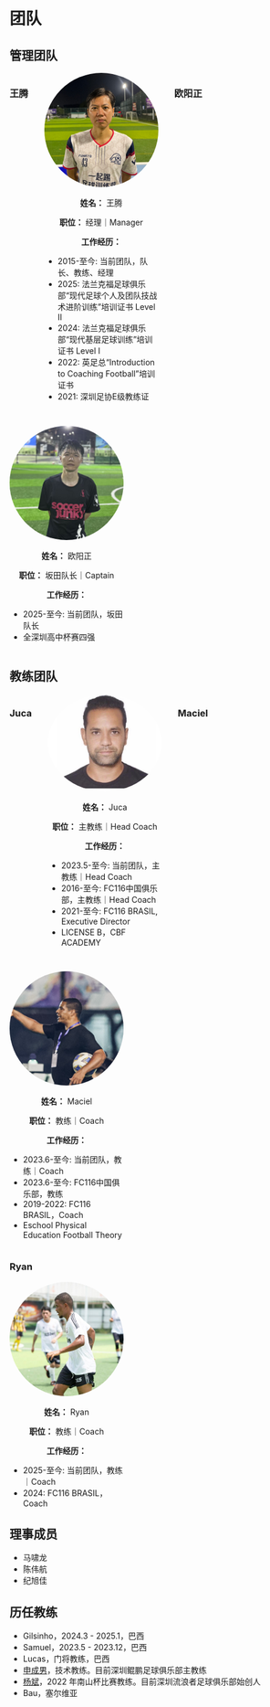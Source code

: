# 团队

## 管理团队

<div style="display: flex; flex-wrap: wrap; gap: 2em;">

### 王腾

<div style="width: 200px; text-align: center;">
  <img src="./images/coachs/Ten.jpg?size=150" alt="" style="border-radius: 50%;">
  <p><strong>姓名：</strong> 王腾 </p>
  <p><strong>职位：</strong> 经理｜Manager </p>
  <p><strong>工作经历：</strong></p>
  <ul style="text-align: left;">
    <li>2015-至今: 当前团队，队长、教练、经理</li>
    <li>2025: 法兰克福足球俱乐部“现代足球个人及团队技战术进阶训练”培训证书 Level II</li>
    <li>2024: 法兰克福足球俱乐部“现代基层足球训练”培训证书 Level I</li>
    <li>2022: 英足总“Introduction to Coaching Football”培训证书</li>
    <li>2021: 深圳足协E级教练证</li>
  </ul>
</div>

### 欧阳正

<div style="width: 200px; text-align: center;">
  <img src="./images/coachs/Ouyang.jpg?size=150" alt="" style="border-radius: 50%;">
  <p><strong>姓名：</strong> 欧阳正 </p>
  <p><strong>职位：</strong> 坂田队长｜Captain </p>
  <p><strong>工作经历：</strong></p>
  <ul style="text-align: left;">
    <li>2025-至今: 当前团队，坂田队长</li>
    <li>全深圳高中杯赛四强</li>
  </ul>
</div>
</div>

## 教练团队

<div style="display: flex; flex-wrap: wrap; gap: 2em;">

### Juca

<div style="width: 200px; text-align: center;">
  <img src="./images/coachs/Juca.jpg?size=150" alt="" style="border-radius: 50%;">
  <p><strong>姓名：</strong> Juca </p>
  <p><strong>职位：</strong> 主教练｜Head Coach</p>
  <p><strong>工作经历：</strong></p>
  <ul style="text-align: left;">
    <li>2023.5-至今: 当前团队，主教练｜Head Coach</li>
    <li>2016-至今: FC116中国俱乐部，主教练｜Head Coach</li>
    <li>2021-至今: FC116 BRASIL, Executive Director</li>
    <li>LICENSE B，CBF ACADEMY</li>
  </ul>
</div>

### Maciel

<div style="width: 200px; text-align: center;">
  <img src="./images/coachs/Maciel.jpg?size=150" alt="" style="border-radius: 50%;">
  <p><strong>姓名：</strong> Maciel</p>
  <p><strong>职位：</strong> 教练｜Coach</p>
  <p><strong>工作经历：</strong></p>
  <ul style="text-align: left;">
    <li>2023.6-至今: 当前团队，教练｜Coach</li>
    <li>2023.6-至今: FC116中国俱乐部，教练</li>
    <li>2019-2022: FC116 BRASIL，Coach</li>
    <li>Eschool Physical Education Football Theory</li>
  </ul>
</div>
</div>

### Ryan

<div style="width: 200px; text-align: center;">
  <img src="./images/coachs/Ryan.jpg?size=150" alt="" style="border-radius: 50%;">
  <p><strong>姓名：</strong> Ryan</p>
  <p><strong>职位：</strong> 教练｜Coach</p>
  <p><strong>工作经历：</strong></p>
  <ul style="text-align: left;">
    <li>2025-至今: 当前团队，教练｜Coach</li>
    <li>2024: FC116 BRASIL，Coach</li>
  </ul>
</div>
</div>

## 理事成员

- 马啸龙
- 陈伟航
- 纪旭佳

## 历任教练

- Gilsinho，2024.3 - 2025.1，巴西
- Samuel，2023.5 - 2023.12，巴西
- Lucas，门将教练，巴西
- [申成男](https://v.douyin.com/iPkrdUG9/)，技术教练。目前深圳鲲鹏足球俱乐部主教练
- [杨斌](https://v.douyin.com/iPkrprKA/)，2022 年南山杯比赛教练。目前深圳流浪者足球俱乐部始创人
- Bau，塞尔维亚
